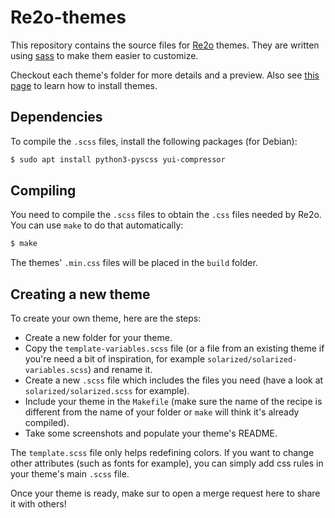 # Re2o-themes

This repository contains the source files for [Re2o](https://gitlab.federez.net/re2o/re2o) themes. They are written using [sass](https://sass-lang.com) to make them easier to customize.

Checkout each theme's folder for more details and a preview. Also see [this page](https://gitlab.federez.net/re2o/re2o/-/wikis/User%20Documentation/Add-a-custom-theme) to learn how to install themes.

## Dependencies

To compile the `.scss` files, install the following packages (for Debian):

```bash
$ sudo apt install python3-pyscss yui-compressor
```

## Compiling

You need to compile the `.scss` files to obtain the `.css` files needed by Re2o. You can use `make` to do that automatically:

```bash
$ make
```

The themes' `.min.css` files will be placed in the `build` folder.

## Creating a new theme

To create your own theme, here are the steps:

* Create a new folder for your theme.
* Copy the `template-variables.scss` file (or a file from an existing theme if you're need a bit of inspiration, for example `solarized/solarized-variables.scss`) and rename it.
* Create a new `.scss` file which includes the files you need (have a look at `solarized/solarized.scss` for example).
* Include your theme in the `Makefile` (make sure the name of the recipe is different from the name of your folder or `make` will think it's already compiled).
* Take some screenshots and populate your theme's README.

The `template.scss` file only helps redefining colors. If you want to change other attributes (such as fonts for example), you can simply add css rules in your theme's main `.scss` file.

Once your theme is ready, make sur to open a merge request here to share it with others!

